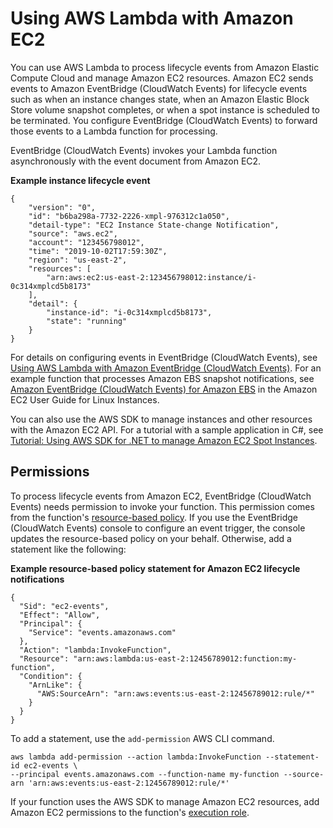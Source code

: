 # Using AWS Lambda with Amazon EC2<a name="services-ec2"></a>

You can use AWS Lambda to process lifecycle events from Amazon Elastic Compute Cloud and manage Amazon EC2 resources\. Amazon EC2 sends events to Amazon EventBridge \(CloudWatch Events\) for lifecycle events such as when an instance changes state, when an Amazon Elastic Block Store volume snapshot completes, or when a spot instance is scheduled to be terminated\. You configure EventBridge \(CloudWatch Events\) to forward those events to a Lambda function for processing\.

EventBridge \(CloudWatch Events\) invokes your Lambda function asynchronously with the event document from Amazon EC2\.

**Example instance lifecycle event**  

```
{
    "version": "0",
    "id": "b6ba298a-7732-2226-xmpl-976312c1a050",
    "detail-type": "EC2 Instance State-change Notification",
    "source": "aws.ec2",
    "account": "123456798012",
    "time": "2019-10-02T17:59:30Z",
    "region": "us-east-2",
    "resources": [
        "arn:aws:ec2:us-east-2:123456798012:instance/i-0c314xmplcd5b8173"
    ],
    "detail": {
        "instance-id": "i-0c314xmplcd5b8173",
        "state": "running"
    }
}
```

For details on configuring events in EventBridge \(CloudWatch Events\), see [Using AWS Lambda with Amazon EventBridge \(CloudWatch Events\)](services-cloudwatchevents.md)\. For an example function that processes Amazon EBS snapshot notifications, see [Amazon EventBridge \(CloudWatch Events\) for Amazon EBS](https://docs.aws.amazon.com/AWSEC2/latest/UserGuide/ebs-cloud-watch-events.html) in the Amazon EC2 User Guide for Linux Instances\.

You can also use the AWS SDK to manage instances and other resources with the Amazon EC2 API\. For a tutorial with a sample application in C\#, see [Tutorial: Using AWS SDK for \.NET to manage Amazon EC2 Spot Instances](services-ec2-tutorial.md)\.

## Permissions<a name="services-ec2-permissions"></a>

To process lifecycle events from Amazon EC2, EventBridge \(CloudWatch Events\) needs permission to invoke your function\. This permission comes from the function's [resource\-based policy](access-control-resource-based.md)\. If you use the EventBridge \(CloudWatch Events\) console to configure an event trigger, the console updates the resource\-based policy on your behalf\. Otherwise, add a statement like the following:

**Example resource\-based policy statement for Amazon EC2 lifecycle notifications**  

```
{
  "Sid": "ec2-events",
  "Effect": "Allow",
  "Principal": {
    "Service": "events.amazonaws.com"
  },
  "Action": "lambda:InvokeFunction",
  "Resource": "arn:aws:lambda:us-east-2:12456789012:function:my-function",
  "Condition": {
    "ArnLike": {
      "AWS:SourceArn": "arn:aws:events:us-east-2:12456789012:rule/*"
    }
  }
}
```

To add a statement, use the `add-permission` AWS CLI command\.

```
aws lambda add-permission --action lambda:InvokeFunction --statement-id ec2-events \
--principal events.amazonaws.com --function-name my-function --source-arn 'arn:aws:events:us-east-2:12456789012:rule/*'
```

If your function uses the AWS SDK to manage Amazon EC2 resources, add Amazon EC2 permissions to the function's [execution role](lambda-intro-execution-role.md)\.